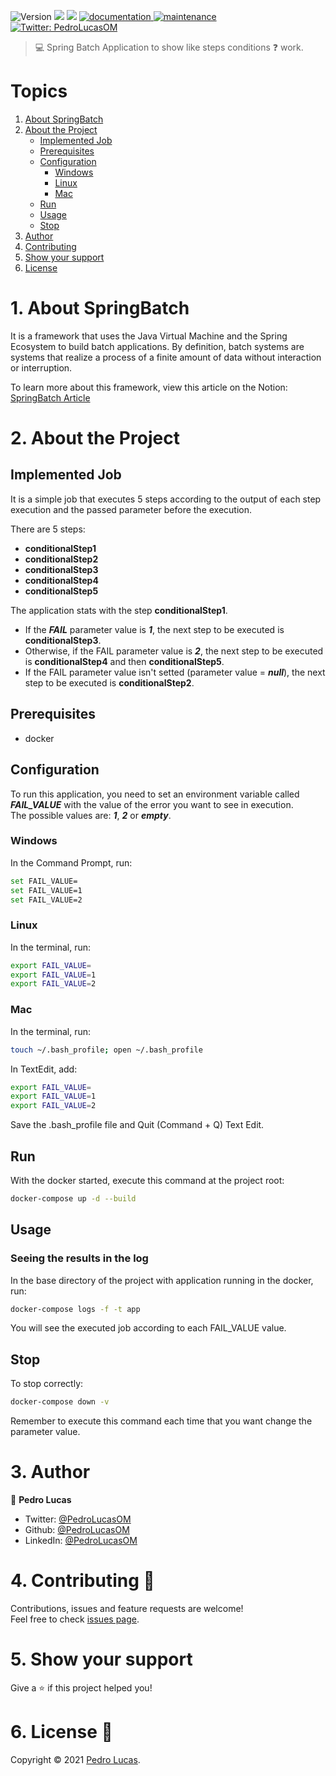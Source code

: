 <p>
  <img alt="Version" src="https://img.shields.io/badge/version-1.0.0-green.svg?cacheSeconds=2592000" />
  <img src="https://img.shields.io/badge/java-11-green.svg" />
  <img src="https://img.shields.io/badge/spring-2.5.2-green.svg" />
  <a href="https://github.com/PedroLucasOM/ConditionalSpringBatch#readme" target="_blank">
    <img alt="documentation" src="https://img.shields.io/badge/documentation-yes-green.svg" />
  </a>
  <a href="https://github.com/kefranabg/readme-md-generator/graphs/commit-activity" target="_blank">
    <img alt="maintenance" src="https://img.shields.io/badge/maintained-yes-green.svg" />
  </a>
  <a href="https://twitter.com/PedroLucasOM" target="_blank">
    <img alt="Twitter: PedroLucasOM" src="https://img.shields.io/twitter/follow/PedroLucasOM.svg?style=social" />
  </a>
</p>

> :computer: Spring Batch Application to show like steps conditions :question: work.

# Topics

1. [About SpringBatch](https://github.com/PedroLucasOM/ConditionalSpringBatch#1-about-springbatch)
2. [About the Project](https://github.com/PedroLucasOM/ConditionalSpringBatch#2-about-the-project)
    - [Implemented Job](https://github.com/PedroLucasOM/ConditionalSpringBatch#implemented-job)
    - [Prerequisites](https://github.com/PedroLucasOM/ConditionalSpringBatch#prerequisites)
    - [Configuration](https://github.com/PedroLucasOM/ConditionalSpringBatch#configuration)
      - [Windows](https://github.com/PedroLucasOM/ConditionalSpringBatch#windows)
      - [Linux](https://github.com/PedroLucasOM/ConditionalSpringBatch#linux)
      - [Mac](https://github.com/PedroLucasOM/ConditionalSpringBatch#mac)
    - [Run](https://github.com/PedroLucasOM/ConditionalSpringBatch#run)
    - [Usage](https://github.com/PedroLucasOM/ConditionalSpringBatch#usage)
    - [Stop](https://github.com/PedroLucasOM/ConditionalSpringBatch#stop)
3. [Author](https://github.com/PedroLucasOM/ConditionalSpringBatch#3-author)
4. [Contributing](https://github.com/PedroLucasOM/ConditionalSpringBatch#4-contributing-)
5. [Show your support](https://github.com/PedroLucasOM/ConditionalSpringBatch#5-show-your-support)
6. [License](https://github.com/PedroLucasOM/ConditionalSpringBatch#6-license-)


# 1. About SpringBatch

It is a framework that uses the Java Virtual Machine and the Spring Ecosystem to build batch applications. By definition, batch systems are systems that realize a process of a finite amount of data without interaction or interruption.

To learn more about this framework, view this article on the Notion:
[SpringBatch Article](https://www.notion.so/Spring-Batch-4cc5c3c22b9b49c58f6c4e23097c3c9a)

# 2. About the Project

## Implemented Job

It is a simple job that executes 5 steps according to the output of each step execution and the passed parameter before the execution.

There are 5 steps:

- **conditionalStep1**
- **conditionalStep2**
- **conditionalStep3**
- **conditionalStep4**
- **conditionalStep5**

The application stats with the step **conditionalStep1**.

- If the ***FAIL*** parameter value is ***1***, the next step to be executed is **conditionalStep3**. 
- Otherwise, if the FAIL parameter value is ***2***, the next step to be executed is **conditionalStep4** and then **conditionalStep5**.
- If the FAIL parameter value isn't setted (parameter value = ***null***), the next step to be executed is **conditionalStep2**.

## Prerequisites

- docker

## Configuration

To run this application, you need to set an environment variable called ***FAIL_VALUE*** with the value of the error you want to see in execution. <br>
The possible values are: ***1***, ***2*** or ***empty***.

### Windows

In the Command Prompt, run:

``` sh
set FAIL_VALUE=
set FAIL_VALUE=1
set FAIL_VALUE=2
```

### Linux

In the terminal, run:

``` sh
export FAIL_VALUE=
export FAIL_VALUE=1
export FAIL_VALUE=2
```

### Mac

In the terminal, run:

```sh
touch ~/.bash_profile; open ~/.bash_profile
```

In TextEdit, add:

```sh
export FAIL_VALUE=
export FAIL_VALUE=1
export FAIL_VALUE=2
```

Save the .bash_profile file and Quit (Command + Q) Text Edit.

## Run

With the docker started, execute this command at the project root:

```sh
docker-compose up -d --build
```

## Usage

### Seeing the results in the log

In the base directory of the project with application running in the docker, run:

```sh
docker-compose logs -f -t app
```

You will see the executed job according to each FAIL_VALUE value.

## Stop

To stop correctly:

```sh
docker-compose down -v
```

Remember to execute this command each time that you want change the parameter value.

# 3. Author

👤 **Pedro Lucas**

* Twitter: [@PedroLucasOM](https://twitter.com/PedroLucasOM)
* Github: [@PedroLucasOM](https://github.com/PedroLucasOM)
* LinkedIn: [@PedroLucasOM](https://linkedin.com/in/PedroLucasOM)

# 4. Contributing 🤝

Contributions, issues and feature requests are welcome!<br />Feel free to check [issues page](https://github.com/PedroLucasOM/ConditionalSpringBatch/issues).

# 5. Show your support

Give a :star: if this project helped you!

# 6. License 📝

Copyright © 2021 [Pedro Lucas](https://github.com/PedroLucasOM). <br />

